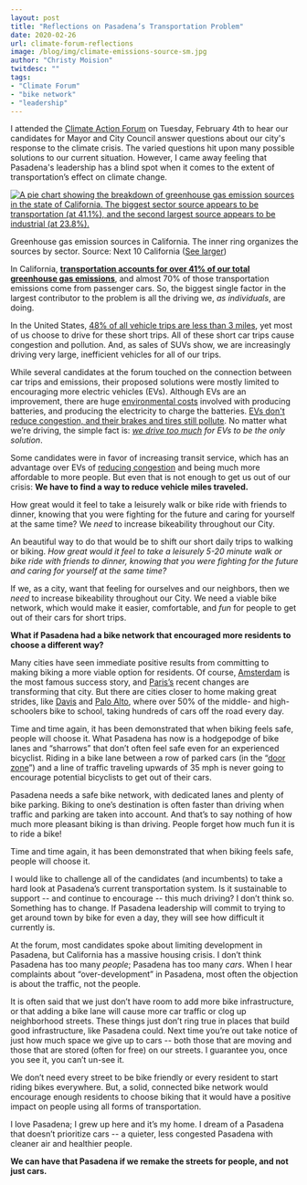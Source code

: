 ```yaml
---
layout: post
title: "Reflections on Pasadena’s Transportation Problem"
date: 2020-02-26
url: climate-forum-reflections
image: /blog/img/climate-emissions-source-sm.jpg
author: "Christy Moision"
twitdesc: ""
tags:
- "Climate Forum"
- "bike network"
- "leadership"
---
```


I attended the [Climate Action Forum](https://www.pasadenaindependent.com/news/pasadena-youth-take-candidates-to-task-over-climate-action/) on Tuesday, February 4th to hear our candidates for Mayor and City Council answer questions about our city's response to the climate crisis. The varied questions hit upon many possible solutions to our current situation. However, I came away feeling that Pasadena's leadership has a blind spot when it comes to the extent of transportation’s effect on climate change.

<a href="{{ site.url }}/blog/img/climate-emissions-source-lg.jpg"><img class="img-fluid mx-auto d-block" src="{{ site.url }}/blog/img/climate-emissions-source-sm.jpg" alt="A pie chart showing the breakdown of greenhouse gas emission sources in the state of California. The biggest sector source appears to be transportation (at 41.1%), and the second largest source appears to be industrial (at 23.8%)."/></a> 
<p class="caption text-center">Greenhouse gas emission sources in California. The inner ring organizes the sources by sector. Source: Next 10 California (<a href="{{ site.url }}/blog/img/climate-emissions-source-lg.jpg">See larger</a>)</p>

In California, **[transportation accounts for over 41% of our total greenhouse gas emissions](https://www.next10.org/publications/2019-gii)**, and almost 70% of those transportation emissions come from passenger cars. So, the biggest single factor in the largest contributor to the problem is all the driving we, _as individuals_, are doing. 

In the United States, [48% of all vehicle trips are less than 3 miles](https://cal.streetsblog.org/2019/09/16/bikes-and-scooters-could-replace-a-lot-of-car-trips-in-u-s-cities/), yet most of us choose to drive for these short trips. All of these short car trips cause congestion and pollution. And, as sales of SUVs show, we are increasingly driving very large, inefficient vehicles for all of our trips. 

While several candidates at the forum touched on the connection between car trips and emissions, their proposed solutions were mostly limited to encouraging more electric vehicles (EVs). Although EVs are an improvement, there are huge [environmental costs](https://www.usnews.com/opinion/economic-intelligence/articles/2017-07-18/3-reasons-electric-vehicles-arent-enough-to-save-the-environment) involved with producing batteries, and producing the electricity to charge the batteries. [EVs don't reduce congestion, and their brakes and tires still pollute](https://www.curbed.com/a/texas-california/electric-cars-climate-change-sacramento-california). No matter what we’re driving, the simple fact is: _[we drive too much](https://grist.org/article/whats-driving-californias-emissions-you-guessed-it-cars/) for EVs to be the only solution_. 

Some candidates were in favor of increasing transit service, which has an advantage over EVs of [reducing congestion](https://lh3.ggpht.com/_9F9_RUESS2E/S7tbclwxiPI/AAAAAAAACmw/uI1bCpNuKNA/s800/picoftheday0012-space-60people.jpg) and being much more affordable to more people. But even that is not enough to get us out of our crisis: **We have to find a way to reduce vehicle miles traveled.** 

<div class="pulledquote">How great would it feel to take a leisurely walk or bike ride with friends to dinner, knowing that you were fighting for the future and caring for yourself at the same time? We <em>need</em> to increase bikeability throughout our City.</div>

An beautiful way to do that would be to shift our short daily trips to walking or biking. *How great would it feel to take a leisurely 5-20 minute walk or bike ride with friends to dinner, knowing that you were fighting for the future and caring for yourself at the same time?* 

If we, as a city, want that feeling for ourselves and our neighbors, then we *need* to increase bikeability throughout our City.  We need a viable bike network, which would make it easier, comfortable, and *fun* for people to get out of their cars for short trips.

**What if Pasadena had a bike network that encouraged more residents to choose a different way?**

Many cities have seen immediate positive results from committing to making biking a more viable option for residents. Of course, [Amsterdam](https://www.theguardian.com/cities/2015/may/05/amsterdam-bicycle-capital-world-transport-cycling-kindermoord) is the most famous success story, and [Paris’s](https://www.curbed.com/2020/1/15/21065343/bike-paris-cycling-anne-hidalgo) recent changes are transforming that city. But there are cities closer to home making great strides, like [Davis](https://mobilitylab.org/2016/06/08/what-makes-davis-biking-capital/) and [Palo Alto](https://www.youtube.com/watch?v=XB2yYuW-tKk), where over 50% of the middle- and high-schoolers bike to school, taking hundreds of cars off the road every day.

Time and time again, it has been demonstrated that when biking feels safe, people will choose it. What Pasadena has now is a hodgepodge of bike lanes and “sharrows” that don’t often feel safe even for an experienced bicyclist. Riding in a bike lane between a row of parked cars (in the “[door zone](https://bikeeastbay.org/doored)”) and a line of traffic traveling upwards of 35 mph is never going to encourage potential bicyclists to get out of their cars.

Pasadena needs a safe bike network, with dedicated lanes and plenty of bike parking. Biking to one’s destination is often faster than driving when traffic and parking are taken into account. And that’s to say nothing of how much more pleasant biking is than driving. People forget how much fun it is to ride a bike!

<div class="pulledquote">Time and time again, it has been demonstrated that when biking feels safe, people will choose it. </div>

I would like to challenge all of the candidates (and incumbents) to take a hard look at Pasadena’s current transportation system. Is it sustainable to support -- and continue to encourage -- this much driving? I don’t think so. Something has to change. If Pasadena leadership will commit to trying to get around town by bike for even a day, they will see how difficult it currently is.

At the forum, most candidates spoke about limiting development in Pasadena, but California has a massive housing crisis. I don’t think Pasadena has too many _people_; Pasadena has too many _cars_. When I hear complaints about “over-development” in Pasadena, most often the objection is about the traffic, not the people.

It is often said that we just don’t have room to add more bike infrastructure, or that adding a bike lane will cause more car traffic or clog up neighborhood streets. These things just don’t ring true in places that build good infrastructure, like Pasadena could. Next time you’re out take notice of just how much space we give up to cars -- both those that are moving and those that are stored (often for free) on our streets. I guarantee you, once you see it, you can’t un-see it.

We don’t need every street to be bike friendly or every resident to start riding bikes everywhere. But, a solid, connected bike network would encourage enough residents to choose biking that it would have a positive impact on people using all forms of transportation.

I love Pasadena; I grew up here and it’s my home. I dream of a Pasadena that doesn’t prioritize cars -- a quieter, less congested Pasadena with cleaner air and healthier people. 

**We can have that Pasadena if we remake the streets for people, and not just cars.**